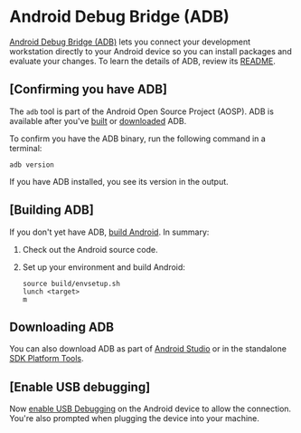 Android Debug Bridge (ADB)
==========================


[Android Debug Bridge
(ADB)](https://developer.android.com/studio/command-line/adb)
lets you connect your development workstation directly to your Android
device so you can install packages and evaluate your changes. To learn
the details of ADB, review its
[README](https://cs.android.com/android/platform/superproject/+/master:packages/modules/adb/README.md).

[Confirming you have ADB]
-------------------------------------------------------------------------

The `adb` tool is part of the Android Open
Source Project (AOSP). ADB is available after you\'ve
[built](https://source.android.com/setup/build/adb#build-adb) or
[downloaded](https://source.android.com/setup/build/adb#download-adb)
ADB.

To confirm you have the ADB binary, run the following command in a
terminal:



``` 
adb version
```

If you have ADB installed, you see its version in the output.

[Building ADB]
--------------------------------------------------------------

If you don\'t yet have ADB, [build
Android](https://source.android.com/setup/build/building). In summary:

1.  Check out the Android source code.

2.  Set up your environment and build Android:

    

    ``` 
    source build/envsetup.sh
    lunch <target>
    m
    ```

Downloading ADB
---------------

You can also download ADB as part of [Android
Studio](https://developer.android.com/studio) or in the
standalone [SDK Platform
Tools](https://developer.android.com/studio/releases/platform-tools#downloads).

[Enable USB debugging]
----------------------------------------------------------------------

Now [enable USB Debugging](https://developer.android.com/studio/command-line/adb#Enabling)
on the Android device to allow the connection. You\'re also prompted
when plugging the device into your machine.
